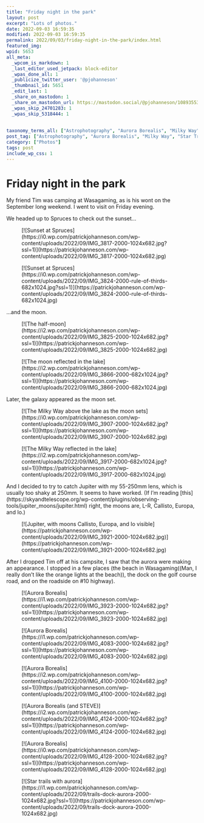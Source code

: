 ```yaml
---
title: "Friday night in the park"
layout: post
excerpt: "Lots of photos."
date: 2022-09-03 16:59:35
modified: 2022-09-03 16:59:35
permalink: 2022/09/03/friday-night-in-the-park/index.html
featured_img: 
wpid: 5653
all_meta: 
  _wpcom_is_markdown: 1
  _last_editor_used_jetpack: block-editor
  _wpas_done_all: 1
  _publicize_twitter_user: '@pjohanneson'
  _thumbnail_id: 5651
  _edit_last: 1
  _share_on_mastodon: 1
  _share_on_mastodon_url: https://mastodon.social/@pjohanneson/108935537380418314
  _wpas_skip_24701283: 1
  _wpas_skip_5318444: 1
  
  
taxonomy_terms_all: ["Astrophotography", "Aurora Borealis", "Milky Way", "Star Trails", "Photos"]
post_tag: ["Astrophotography", "Aurora Borealis", "Milky Way", "Star Trails"]
category: ["Photos"]
tags: post
include_wp_css: 1
---
```


# Friday night in the park

My friend Tim was camping at Wasagaming, as is his wont on the September long weekend. I went to visit on Friday evening.

We headed up to Spruces to check out the sunset…

<div class="wp-block-jetpack-tiled-gallery aligncenter is-style-rectangular"><div class="tiled-gallery__gallery"><div class="tiled-gallery__row"><div class="tiled-gallery__col" style="flex-basis:69.19107%"><figure class="tiled-gallery__item">[![Sunset at Spruces](https://i0.wp.com/patrickjohanneson.com/wp-content/uploads/2022/09/IMG_3817-2000-1024x682.jpg?ssl=1)](https://patrickjohanneson.com/wp-content/uploads/2022/09/IMG_3817-2000-1024x682.jpg)</figure></div><div class="tiled-gallery__col" style="flex-basis:30.80893%"><figure class="tiled-gallery__item">[![Sunset at Spruces](https://i0.wp.com/patrickjohanneson.com/wp-content/uploads/2022/09/IMG_3824-2000-rule-of-thirds-682x1024.jpg?ssl=1)](https://patrickjohanneson.com/wp-content/uploads/2022/09/IMG_3824-2000-rule-of-thirds-682x1024.jpg)</figure></div></div></div></div>…and the moon.

<div class="wp-block-jetpack-tiled-gallery aligncenter is-style-rectangular"><div class="tiled-gallery__gallery"><div class="tiled-gallery__row"><div class="tiled-gallery__col" style="flex-basis:69.19107%"><figure class="tiled-gallery__item">[![The half-moon](https://i2.wp.com/patrickjohanneson.com/wp-content/uploads/2022/09/IMG_3825-2000-1024x682.jpg?ssl=1)](https://patrickjohanneson.com/wp-content/uploads/2022/09/IMG_3825-2000-1024x682.jpg)</figure></div><div class="tiled-gallery__col" style="flex-basis:30.80893%"><figure class="tiled-gallery__item">[![The moon reflected in the lake](https://i2.wp.com/patrickjohanneson.com/wp-content/uploads/2022/09/IMG_3866-2000-682x1024.jpg?ssl=1)](https://patrickjohanneson.com/wp-content/uploads/2022/09/IMG_3866-2000-682x1024.jpg)</figure></div></div></div></div>Later, the galaxy appeared as the moon set.

<div class="wp-block-jetpack-tiled-gallery aligncenter is-style-rectangular"><div class="tiled-gallery__gallery"><div class="tiled-gallery__row"><div class="tiled-gallery__col" style="flex-basis:69.19107%"><figure class="tiled-gallery__item">[![The Milky Way above the lake as the moon sets](https://i0.wp.com/patrickjohanneson.com/wp-content/uploads/2022/09/IMG_3907-2000-1024x682.jpg?ssl=1)](https://patrickjohanneson.com/wp-content/uploads/2022/09/IMG_3907-2000-1024x682.jpg)</figure></div><div class="tiled-gallery__col" style="flex-basis:30.80893%"><figure class="tiled-gallery__item">[![The Milky Way reflected in the lake](https://i2.wp.com/patrickjohanneson.com/wp-content/uploads/2022/09/IMG_3917-2000-682x1024.jpg?ssl=1)](https://patrickjohanneson.com/wp-content/uploads/2022/09/IMG_3917-2000-682x1024.jpg)</figure></div></div></div></div>And I decided to try to catch Jupiter with my 55-250mm lens, which is usually too shaky at 250mm. It seems to have worked. (If I’m reading [this](https://skyandtelescope.org/wp-content/plugins/observing-tools/jupiter_moons/jupiter.html) right, the moons are, L-R, Callisto, Europa, and Io.)

<figure class="wp-block-image size-large">[![Jupiter, with moons Callisto, Europa, and Io visible](https://patrickjohanneson.com/wp-content/uploads/2022/09/IMG_3921-2000-1024x682.jpg)](https://patrickjohanneson.com/wp-content/uploads/2022/09/IMG_3921-2000-1024x682.jpg)</figure>After I dropped Tim off at his campsite, I saw that the aurora were making an appearance. I stopped in a few places (the beach in Wasagaming((Man, I really don’t like the orange lights at the beach)), the dock on the golf course road, and on the roadside on #10 highway).

<div class="wp-block-jetpack-tiled-gallery aligncenter is-style-rectangular"><div class="tiled-gallery__gallery"><div class="tiled-gallery__row"><div class="tiled-gallery__col" style="flex-basis:66.78747%"><figure class="tiled-gallery__item">[![Aurora Borealis](https://i1.wp.com/patrickjohanneson.com/wp-content/uploads/2022/09/IMG_3923-2000-1024x682.jpg?ssl=1)](https://patrickjohanneson.com/wp-content/uploads/2022/09/IMG_3923-2000-1024x682.jpg)</figure></div><div class="tiled-gallery__col" style="flex-basis:33.21253%"><figure class="tiled-gallery__item">[![Aurora Borealis](https://i1.wp.com/patrickjohanneson.com/wp-content/uploads/2022/09/IMG_4083-2000-1024x682.jpg?ssl=1)](https://patrickjohanneson.com/wp-content/uploads/2022/09/IMG_4083-2000-1024x682.jpg)</figure><figure class="tiled-gallery__item">[![Aurora Borealis](https://i2.wp.com/patrickjohanneson.com/wp-content/uploads/2022/09/IMG_4100-2000-1024x682.jpg?ssl=1)](https://patrickjohanneson.com/wp-content/uploads/2022/09/IMG_4100-2000-1024x682.jpg)</figure></div></div><div class="tiled-gallery__row"><div class="tiled-gallery__col" style="flex-basis:33.33333%"><figure class="tiled-gallery__item">[![Aurora Borealis (and STEVE)](https://i2.wp.com/patrickjohanneson.com/wp-content/uploads/2022/09/IMG_4124-2000-1024x682.jpg?ssl=1)](https://patrickjohanneson.com/wp-content/uploads/2022/09/IMG_4124-2000-1024x682.jpg)</figure></div><div class="tiled-gallery__col" style="flex-basis:33.33333%"><figure class="tiled-gallery__item">[![Aurora Borealis](https://i0.wp.com/patrickjohanneson.com/wp-content/uploads/2022/09/IMG_4128-2000-1024x682.jpg?ssl=1)](https://patrickjohanneson.com/wp-content/uploads/2022/09/IMG_4128-2000-1024x682.jpg)</figure></div><div class="tiled-gallery__col" style="flex-basis:33.33333%"><figure class="tiled-gallery__item">[![Star trails with aurora](https://i1.wp.com/patrickjohanneson.com/wp-content/uploads/2022/09/trails-dock-aurora-2000-1024x682.jpg?ssl=1)](https://patrickjohanneson.com/wp-content/uploads/2022/09/trails-dock-aurora-2000-1024x682.jpg)</figure></div></div></div></div>